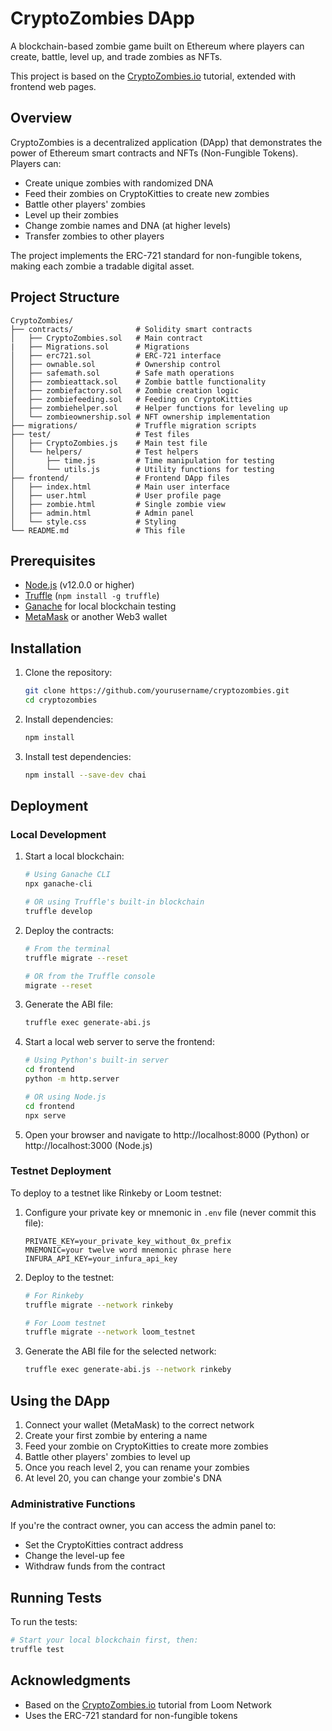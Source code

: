 # CryptoZombies DApp

A blockchain-based zombie game built on Ethereum where players can create, battle, level up, and trade zombies as NFTs.

This project is based on the [CryptoZombies.io](https://cryptozombies.io/) tutorial, extended with frontend web pages.

## Overview

CryptoZombies is a decentralized application (DApp) that demonstrates the power of Ethereum smart contracts and NFTs (Non-Fungible Tokens). Players can:

- Create unique zombies with randomized DNA
- Feed their zombies on CryptoKitties to create new zombies
- Battle other players' zombies
- Level up their zombies
- Change zombie names and DNA (at higher levels)
- Transfer zombies to other players

The project implements the ERC-721 standard for non-fungible tokens, making each zombie a tradable digital asset.

## Project Structure

```
CryptoZombies/
├── contracts/              # Solidity smart contracts
│   ├── CryptoZombies.sol   # Main contract
|   ├── Migrations.sol      # Migrations
│   ├── erc721.sol          # ERC-721 interface
│   ├── ownable.sol         # Ownership control
│   ├── safemath.sol        # Safe math operations
│   ├── zombieattack.sol    # Zombie battle functionality
│   ├── zombiefactory.sol   # Zombie creation logic
│   ├── zombiefeeding.sol   # Feeding on CryptoKitties
│   ├── zombiehelper.sol    # Helper functions for leveling up
│   └── zombieownership.sol # NFT ownership implementation
├── migrations/             # Truffle migration scripts
├── test/                   # Test files
│   ├── CryptoZombies.js    # Main test file
│   └── helpers/            # Test helpers
│       ├── time.js         # Time manipulation for testing
│       └── utils.js        # Utility functions for testing
├── frontend/               # Frontend DApp files
│   ├── index.html          # Main user interface
│   ├── user.html           # User profile page
│   ├── zombie.html         # Single zombie view
│   ├── admin.html          # Admin panel
│   └── style.css           # Styling
└── README.md               # This file
```

## Prerequisites

- [Node.js](https://nodejs.org/) (v12.0.0 or higher)
- [Truffle](https://www.trufflesuite.com/truffle) (`npm install -g truffle`)
- [Ganache](https://www.trufflesuite.com/ganache) for local blockchain testing
- [MetaMask](https://metamask.io/) or another Web3 wallet

## Installation

1. Clone the repository:
   ```bash
   git clone https://github.com/yourusername/cryptozombies.git
   cd cryptozombies
   ```

2. Install dependencies:
   ```bash
   npm install
   ```

3. Install test dependencies:
   ```bash
   npm install --save-dev chai
   ```

## Deployment

### Local Development

1. Start a local blockchain:
   ```bash
   # Using Ganache CLI
   npx ganache-cli
   
   # OR using Truffle's built-in blockchain
   truffle develop
   ```

2. Deploy the contracts:
   ```bash
   # From the terminal
   truffle migrate --reset
   
   # OR from the Truffle console
   migrate --reset
   ```

3. Generate the ABI file:
   ```bash
   truffle exec generate-abi.js
   ```

4. Start a local web server to serve the frontend:
   ```bash
   # Using Python's built-in server
   cd frontend
   python -m http.server
   
   # OR using Node.js
   cd frontend
   npx serve
   ```

5. Open your browser and navigate to http://localhost:8000 (Python) or http://localhost:3000 (Node.js)

### Testnet Deployment

To deploy to a testnet like Rinkeby or Loom testnet:

1. Configure your private key or mnemonic in `.env` file (never commit this file):
   ```
   PRIVATE_KEY=your_private_key_without_0x_prefix
   MNEMONIC=your twelve word mnemonic phrase here
   INFURA_API_KEY=your_infura_api_key
   ```

2. Deploy to the testnet:
   ```bash
   # For Rinkeby
   truffle migrate --network rinkeby
   
   # For Loom testnet
   truffle migrate --network loom_testnet
   ```

3. Generate the ABI file for the selected network:
   ```bash
   truffle exec generate-abi.js --network rinkeby
   ```

## Using the DApp

1. Connect your wallet (MetaMask) to the correct network
2. Create your first zombie by entering a name
3. Feed your zombie on CryptoKitties to create more zombies
4. Battle other players' zombies to level up
5. Once you reach level 2, you can rename your zombies
6. At level 20, you can change your zombie's DNA

### Administrative Functions

If you're the contract owner, you can access the admin panel to:
- Set the CryptoKitties contract address
- Change the level-up fee
- Withdraw funds from the contract

## Running Tests

To run the tests:

```bash
# Start your local blockchain first, then:
truffle test
```

## Acknowledgments

- Based on the [CryptoZombies.io](https://cryptozombies.io/) tutorial from Loom Network
- Uses the ERC-721 standard for non-fungible tokens
